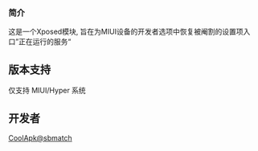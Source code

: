 ### 简介
这是一个Xposed模块, 旨在为MIUI设备的开发者选项中恢复被阉割的设置项入口”正在运行的服务“
## 版本支持
仅支持 MIUI/Hyper 系统
## 开发者
[CoolApk@sbmatch](coolmarket://www.coolapk.com/u/962507)
